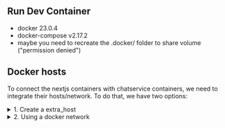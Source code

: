 ## Run Dev Container

- docker 23.0.4
- docker-compose v2.17.2
- maybe you need to recreate the .docker/ folder to share volume ("permission denied")

## Docker hosts

To connect the nextjs containers with chatservice containers, we need to integrate their hosts/network. To do that, we have two options:

<details>
<summary>1. Create a extra_host</summary>

```yml
# /home/gympasser/projects/chat-gpt-whatsapp/nextjs/docker-compose.yaml
services:
  nextjs:
    extra_hosts:
      - "host.docker.internal:172.17.0.1"
```
This will create a new host called `host.docker.internal` in container pointing to a fix IP address `172.17.0.1`. You can check it running a `cat /etc/hosts` inside your container

Now we need to map this new host in our local machine, so add it with

```sh
sudo vim /etc/hosts

# Docker custom host
127.0.0.1       host.docker.internal
```

And then, everytime that the container try to access `host.docker.internal`, it will use our localhost (127.0.0.1) that will be running the docker-compose port-forwarding, in our case the ports (8081, 50052)

```yml
# /home/gympasser/projects/chat-gpt-whatsapp/chatservice/docker-compose.yaml
services:
  chatservice:
    ports:
      - "8081:8080"
      - "50052:50051"
```
```ts
// /home/gympasser/projects/chat-gpt-whatsapp/nextjs/src/grpc/client.ts
export const chatClient = new proto.pb.ChatService(
    "host.docker.internal:50052",
    grpc.credentials.createInsecure()
); 
```
</details>

<details>
<summary> 2. Using a docker network </summary>

- create a common network to integrate the containers of the project

```sh
docker network create chatservice-network
docker network ls
```

- map the custom network to all containers

```yml
# /home/gympasser/projects/chat-gpt-whatsapp/nextjs/docker-compose.yaml
version: '3'

services:
  nextjs:
    networks:
      - chatservice-network

  db:
    networks:
      - chatservice-network

networks:
  chatservice-network:
    external: true

# /home/gympasser/projects/chat-gpt-whatsapp/chatservice/docker-compose.yaml
version: '3'

services:
  chatservice:
    networks:
      - chatservice-network

  mysql:
    networks:
      - chatservice-network

networks:
  chatservice-network:
    external: true
```

</details>

